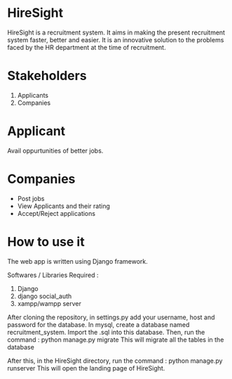 # HireSight
HireSight is a recruitment system. It aims in making the present recruitment system faster, better and easier.
It is an innovative solution to the problems faced by the HR department at the time of recruitment.

# Stakeholders
1. Applicants
2. Companies

# Applicant
Avail oppurtunities of better jobs.

# Companies
 - Post jobs
 - View Applicants and their rating
 - Accept/Reject applications

# How to use it
The web app is written using Django framework.

Softwares / Libraries Required : 
1. Django
2. django social_auth
3. xampp/wampp server

After cloning the repository, in settings.py add your username, host and password for the database.
In mysql, create a database named recruitment_system. Import the .sql into this database.
Then, run the command : python manage.py migrate
This will migrate all the tables in the database

After this, in the HireSight directory, run the command : 
        python manage.py runserver
This will open the landing page of HireSight.

